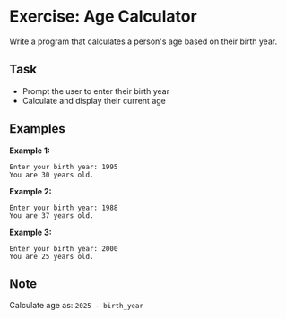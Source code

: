 # Exercise: Age Calculator

Write a program that calculates a person's age based on their birth year.

## Task
- Prompt the user to enter their birth year
- Calculate and display their current age

## Examples
**Example 1:**
```
Enter your birth year: 1995
You are 30 years old.
```

**Example 2:**
```
Enter your birth year: 1988
You are 37 years old.
```

**Example 3:**
```
Enter your birth year: 2000
You are 25 years old.
```

## Note
Calculate age as: `2025 - birth_year`
